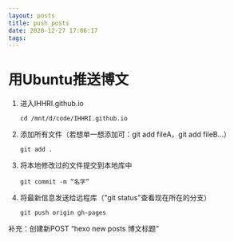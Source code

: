 ```yaml
---
layout: posts
title: push_posts
date: 2020-12-27 17:06:17
tags:
---
```


# 用Ubuntu推送博文

1. 进入IHHRI.github.io

   ```
   cd /mnt/d/code/IHHRI.github.io 
   ```

2. 添加所有文件（若想单一想添加可：git add fileA，git add fileB...）

   ```
   git add .
   ```

3. 将本地修改过的文件提交到本地库中

   ```
   git commit -m “名字”
   ```

4. 将最新信息发送给远程库（"git status"查看现在所在的分支）

   ```
   git push origin gh-pages
   ```

补充：创建新POST  “hexo new posts 博文标题”